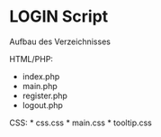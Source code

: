 # LOGIN Script
 Aufbau des Verzeichnisses
 
   HTML/PHP:
   * index.php
   * main.php
   * register.php
   * logout.php
   
   CSS:
     * css.css
     * main.css
     * tooltip.css
